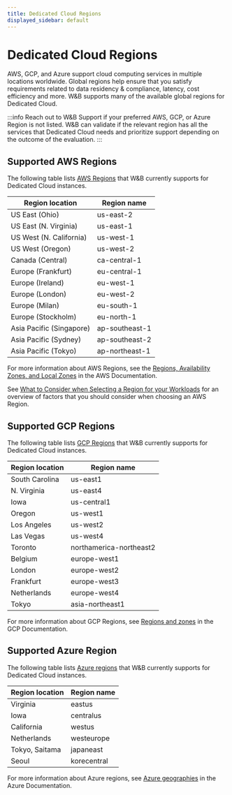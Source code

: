 ```yaml
---
title: Dedicated Cloud Regions
displayed_sidebar: default
---
```


# Dedicated Cloud Regions

AWS, GCP, and Azure support cloud computing services in multiple locations worldwide. Global regions help ensure that you satisfy requirements related to data residency & compliance, latency, cost efficiency and more. W&B supports many of the available global regions for Dedicated Cloud.

:::info
Reach out to W&B Support if your preferred AWS, GCP, or Azure Region is not listed. W&B can validate if the relevant region has all the services that Dedicated Cloud needs and prioritize support depending on the outcome of the evaluation.
:::

## Supported AWS Regions

The following table lists [AWS Regions](https://docs.aws.amazon.com/AmazonRDS/latest/UserGuide/Concepts.RegionsAndAvailabilityZones.html) that W&B currently supports for Dedicated Cloud instances.

| Region location | Region name |
|-------------|--------|
|US East (Ohio)| us-east-2|
|US East (N. Virginia)|us-east-1|
|US West (N. California)|us-west-1|
|US West (Oregon)|us-west-2|
|Canada (Central)|ca-central-1|
|Europe (Frankfurt)|eu-central-1|
|Europe (Ireland)|eu-west-1|
|Europe (London)|eu-west-2|
|Europe (Milan)|eu-south-1|
|Europe (Stockholm)|eu-north-1|
|Asia Pacific (Singapore)| ap-southeast-1|
|Asia Pacific (Sydney)|ap-southeast-2|
|Asia Pacific (Tokyo)|ap-northeast-1|

For more information about AWS Regions, see the [Regions, Availability Zones, and Local Zones](https://docs.aws.amazon.com/AmazonRDS/latest/UserGuide/Concepts.RegionsAndAvailabilityZones.html) in the AWS Documentation.

See [What to Consider when Selecting a Region for your Workloads](https://aws.amazon.com/blogs/architecture/what-to-consider-when-selecting-a-region-for-your-workloads/) for an overview of factors that you should consider when choosing an AWS Region. 

## Supported GCP Regions
The following table lists [GCP Regions](https://cloud.google.com/compute/docs/regions-zones) that W&B currently supports for Dedicated Cloud instances.

| Region location | Region name |
|-------------|--------|
|South Carolina|us-east1|
|N. Virginia|us-east4|
|Iowa|us-central1|
|Oregon|us-west1|
|Los Angeles|us-west2|
|Las Vegas|us-west4|
|Toronto|northamerica-northeast2|
|Belgium| europe-west1|
|London|europe-west2|
|Frankfurt|europe-west3|
|Netherlands|europe-west4|
|Tokyo|asia-northeast1|

For more information about GCP Regions, see [Regions and zones](https://cloud.google.com/compute/docs/regions-zones) in the GCP Documentation.

## Supported Azure Region
The following table lists [Azure regions](https://azure.microsoft.com/en-us/explore/global-infrastructure/geographies/#geographies) that W&B currently supports for Dedicated Cloud instances.

| Region location | Region name |
|-------------|--------|
|Virginia|eastus|
|Iowa|centralus|
|California|westus|
|Netherlands|westeurope|
|Tokyo, Saitama|japaneast|
|Seoul|korecentral|

For more information about Azure regions, see [Azure geographies](https://azure.microsoft.com/en-us/explore/global-infrastructure/geographies/#overview) in the Azure Documentation.